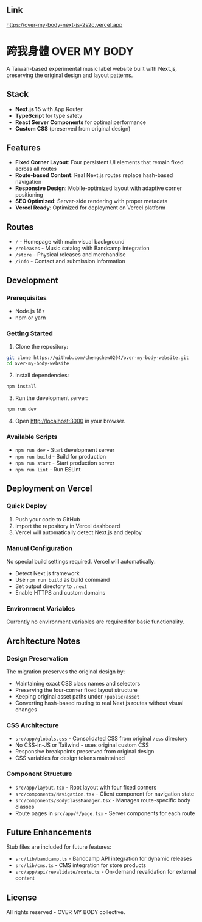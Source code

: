 ## Link
https://over-my-body-next-js-2s2c.vercel.app 

# 跨我身體 OVER MY BODY

A Taiwan-based experimental music label website built with Next.js, preserving the original design and layout patterns.

## Stack

- **Next.js 15** with App Router
- **TypeScript** for type safety
- **React Server Components** for optimal performance
- **Custom CSS** (preserved from original design)

## Features

- **Fixed Corner Layout**: Four persistent UI elements that remain fixed across all routes
- **Route-based Content**: Real Next.js routes replace hash-based navigation
- **Responsive Design**: Mobile-optimized layout with adaptive corner positioning
- **SEO Optimized**: Server-side rendering with proper metadata
- **Vercel Ready**: Optimized for deployment on Vercel platform

## Routes

- `/` - Homepage with main visual background
- `/releases` - Music catalog with Bandcamp integration
- `/store` - Physical releases and merchandise
- `/info` - Contact and submission information

## Development

### Prerequisites

- Node.js 18+ 
- npm or yarn

### Getting Started

1. Clone the repository:
```bash
git clone https://github.com/chengchew0204/over-my-body-website.git
cd over-my-body-website
```

2. Install dependencies:
```bash
npm install
```

3. Run the development server:
```bash
npm run dev
```

4. Open [http://localhost:3000](http://localhost:3000) in your browser.

### Available Scripts

- `npm run dev` - Start development server
- `npm run build` - Build for production
- `npm run start` - Start production server
- `npm run lint` - Run ESLint

## Deployment on Vercel

### Quick Deploy

1. Push your code to GitHub
2. Import the repository in Vercel dashboard
3. Vercel will automatically detect Next.js and deploy

### Manual Configuration

No special build settings required. Vercel will automatically:
- Detect Next.js framework
- Use `npm run build` as build command
- Set output directory to `.next`
- Enable HTTPS and custom domains

### Environment Variables

Currently no environment variables are required for basic functionality.

## Architecture Notes

### Design Preservation

The migration preserves the original design by:
- Maintaining exact CSS class names and selectors
- Preserving the four-corner fixed layout structure  
- Keeping original asset paths under `/public/asset`
- Converting hash-based routing to real Next.js routes without visual changes

### CSS Architecture

- `src/app/globals.css` - Consolidated CSS from original `/css` directory
- No CSS-in-JS or Tailwind - uses original custom CSS
- Responsive breakpoints preserved from original design
- CSS variables for design tokens maintained

### Component Structure

- `src/app/layout.tsx` - Root layout with four fixed corners
- `src/components/Navigation.tsx` - Client component for navigation state
- `src/components/BodyClassManager.tsx` - Manages route-specific body classes
- Route pages in `src/app/*/page.tsx` - Server components for each route

## Future Enhancements

Stub files are included for future features:

- `src/lib/bandcamp.ts` - Bandcamp API integration for dynamic releases
- `src/lib/cms.ts` - CMS integration for store products
- `src/app/api/revalidate/route.ts` - On-demand revalidation for external content

## License

All rights reserved - OVER MY BODY collective.
